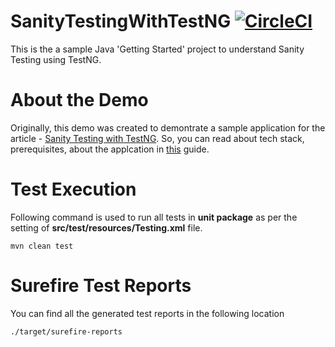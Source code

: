 # SanityTestingWithTestNG [![CircleCI](https://circleci.com/gh/Iiqra/SanityTestingWithTestNG.svg?style=shield)](https://circleci.com/gh/circleci/circleci-docs)
This is the a sample Java 'Getting Started' project to understand Sanity Testing using TestNG. 

# About the Demo
Originally, this demo was created to demontrate a sample application for the article - [Sanity Testing with TestNG](https://www.codeproject.com/Articles/5278886/Sanity-Testing-with-TestNG). So, you can read about tech stack, prerequisites, about the applcation in [this](https://www.codeproject.com/Articles/5278886/Sanity-Testing-with-TestNG) guide. 

# Test Execution
Following command is used to run all tests in **unit package** as per the setting of **src/test/resources/Testing.xml** file. 

`mvn clean test`

# Surefire Test Reports 
You can find all the generated test reports in the following location 

`./target/surefire-reports` 



